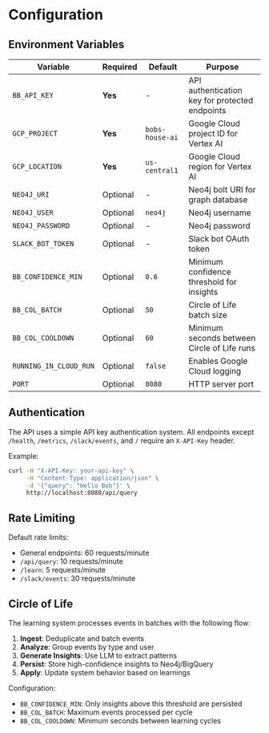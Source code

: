 # Configuration

## Environment Variables

| Variable | Required | Default | Purpose |
|----------|----------|---------|---------|
| `BB_API_KEY` | **Yes** | - | API authentication key for protected endpoints |
| `GCP_PROJECT` | **Yes** | `bobs-house-ai` | Google Cloud project ID for Vertex AI |
| `GCP_LOCATION` | **Yes** | `us-central1` | Google Cloud region for Vertex AI |
| `NEO4J_URI` | Optional | - | Neo4j bolt URI for graph database |
| `NEO4J_USER` | Optional | `neo4j` | Neo4j username |
| `NEO4J_PASSWORD` | Optional | - | Neo4j password |
| `SLACK_BOT_TOKEN` | Optional | - | Slack bot OAuth token |
| `BB_CONFIDENCE_MIN` | Optional | `0.6` | Minimum confidence threshold for insights |
| `BB_COL_BATCH` | Optional | `50` | Circle of Life batch size |
| `BB_COL_COOLDOWN` | Optional | `60` | Minimum seconds between Circle of Life runs |
| `RUNNING_IN_CLOUD_RUN` | Optional | `false` | Enables Google Cloud logging |
| `PORT` | Optional | `8080` | HTTP server port |

## Authentication

The API uses a simple API key authentication system. All endpoints except `/health`, `/metrics`, `/slack/events`, and `/` require an `X-API-Key` header.

Example:
```bash
curl -H "X-API-Key: your-api-key" \
     -H "Content-Type: application/json" \
     -d '{"query": "Hello Bob"}' \
     http://localhost:8080/api/query
```

## Rate Limiting

Default rate limits:
- General endpoints: 60 requests/minute
- `/api/query`: 10 requests/minute
- `/learn`: 5 requests/minute
- `/slack/events`: 30 requests/minute

## Circle of Life

The learning system processes events in batches with the following flow:
1. **Ingest**: Deduplicate and batch events
2. **Analyze**: Group events by type and user
3. **Generate Insights**: Use LLM to extract patterns
4. **Persist**: Store high-confidence insights to Neo4j/BigQuery
5. **Apply**: Update system behavior based on learnings

Configuration:
- `BB_CONFIDENCE_MIN`: Only insights above this threshold are persisted
- `BB_COL_BATCH`: Maximum events processed per cycle
- `BB_COL_COOLDOWN`: Minimum seconds between learning cycles